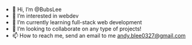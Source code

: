 - 👋 Hi, I’m @BubsLee
- 👀 I’m interested in webdev
- 🌱 I’m currently learning full-stack web development
- 💞️ I’m looking to collaborate on any type of projects!
- 📫 How to reach me, send an email to me andy.blee0327@gmail.com

<!---
BubsLee/BubsLee is a ✨ special ✨ repository because its `README.md` (this file) appears on your GitHub profile.
You can click the Preview link to take a look at your changes.
--->
